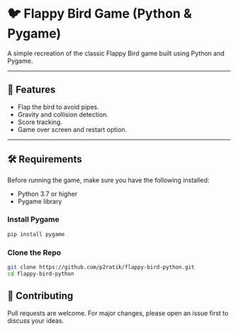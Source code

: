 # 🐦 Flappy Bird Game (Python & Pygame)

A simple recreation of the classic Flappy Bird game built using Python and Pygame.

---

## 📌 Features

- Flap the bird to avoid pipes.
- Gravity and collision detection.
- Score tracking.
- Game over screen and restart option.

---

## 🛠️ Requirements

Before running the game, make sure you have the following installed:

- Python 3.7 or higher
- Pygame library

### Install Pygame

```bash
pip install pygame
```
### Clone the Repo
```bash
git clone https://github.com/p2ratik/flappy-bird-python.git
cd flappy-bird-python
```
## 🤝 Contributing
Pull requests are welcome. For major changes, please open an issue first to discuss your ideas.
